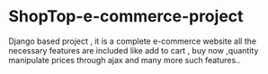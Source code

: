 # ShopTop-e-commerce-project
Django based project , it is a complete e-commerce website all the necessary features are included like add to cart , buy now ,quantity manipulate prices through ajax and many more such features..

